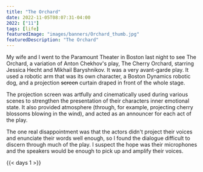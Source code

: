 ```yaml
---
title: "The Orchard"
date: 2022-11-05T08:07:31-04:00
2022: ["11"]
tags: [life]
featuredImage: "images/banners/Orchard_thumb.jpg"
featuredDescription: "The Orchard"
---
```

My wife and I went to the Paramount Theater in Boston last night to see The Orchard, a variation of Anton Chekhov's play, The Cherry Orchard, starring Jessica Hecht and Mikhail Baryshnikov. It was a very avant-garde play. It used a robotic arm that was its own character, a Boston Dynamics robotic dog, and a projection ~~screen~~ curtain draped in front of the whole stage.
<!--more-->

The projection screen was artfully and cinematically used during various scenes to strengthen the presentation of their characters inner emotional state. It also provided atmosphere (through, for example, projecting cherry blossoms blowing in the wind), and acted as an announcer for each act of the play.

The one real disappointment was that the actors didn't project their voices and enunciate their words well enough, so I found the dialogue difficult to discern through much of the play. I suspect the hope was their microphones and the speakers would be enough to pick up and amplify their voices.

{{< days 1 >}}
